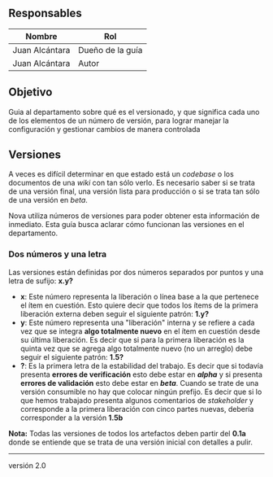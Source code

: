 ## Responsables
Nombre         | Rol
-------------- | -----
Juan Alcántara | Dueño de la guía    |
Juan Alcántara | Autor

## Objetivo
Guia al departamento sobre qué es el versionado, y que significa cada uno de los elementos de un número de versión, para lograr manejar la configuración y gestionar cambios de manera controlada

## Versiones
A veces es difícil determinar en que estado está un _codebase_ o los documentos
de una _wiki_ con tan sólo verlo. Es necesario saber si se trata de una versión
final, una versión lista para producción o si se trata tan sólo de una versión
en _beta_.

Nova utiliza números de versiones para poder obtener esta información de
inmediato. Esta guía busca aclarar cómo funcionan las versiones en el
departamento.

### Dos números y una letra
Las versiones están definidas por dos números separados por puntos y una letra
de sufijo: __x.y?__

* __x__: Este número representa la liberación o línea base a la que pertenece
    el ítem en cuestión. Esto quiere decir que todos los ítems de la primera
    liberación externa deben seguir el siguiente patrón: __1.y?__
* __y__: Este número representa una "liberación" interna y se refiere a cada
    vez que se integra __algo totalmente nuevo__ en el ítem en cuestión desde
    su última liberación. Es decir que si para la primera liberación es la
    quinta vez que se agrega algo totalmente nuevo (no un arreglo) debe seguir
    el siguiente patrón: __1.5?__
* __?__: Es la primera letra de la estabilidad del trabajo. Es decir que si
    todavía presenta __errores de verificación__ esto debe estar en __*alpha*__
    y si presenta __errores de validación__ esto debe estar en __*beta*__.
    Cuando se trate de una versión consumible no hay que colocar ningún
    prefijo. Es decir que si lo que hemos trabajado presenta algunos
    comentarios de _stakeholder_ y corresponde a la primera liberación con
    cinco partes nuevas, debería corresponder a la versión __1.5b__

__Nota:__ Todas las versiones de todos los artefactos deben partir del __0.1a__
donde se entiende que se trata de una versión inicial con detalles a pulir.

***
versión 2.0
